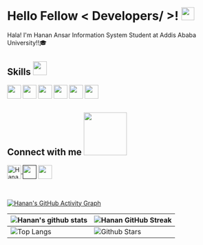<h1> Hello Fellow < Developers/ >! <img src = "https://raw.githubusercontent.com/MartinHeinz/MartinHeinz/master/wave.gif" width = 30px> </h1>
<p align='center'>

</p> Hala! I'm Hanan Ansar Information System Student at Addis Ababa University!!🎓


<h2> Skills <img src = "https://media2.giphy.com/media/QssGEmpkyEOhBCb7e1/giphy.gif?cid=ecf05e47a0n3gi1bfqntqmob8g9aid1oyj2wr3ds3mg700bl&rid=giphy.gif" width = 32px> </h2>

 <img width ='32px' src ='https://raw.githubusercontent.com/rahulbanerjee26/githubAboutMeGenerator/main/icons/python.svg'> <img width ='32px' src ='https://raw.githubusercontent.com/rahulbanerjee26/githubAboutMeGenerator/main/icons/html.svg'>
<img width ='32px' src ='https://raw.githubusercontent.com/rahulbanerjee26/githubAboutMeGenerator/main/icons/css.svg'> 
<img width ='32px' src ='https://raw.githubusercontent.com/rahulbanerjee26/githubAboutMeGenerator/main/icons/javascript.svg'>
<img width ='32px' src ='https://raw.githubusercontent.com/rahulbanerjee26/githubAboutMeGenerator/main/icons/csharp.svg'> <img width ='32px' src ='https://raw.githubusercontent.com/rahulbanerjee26/githubAboutMeGenerator/main/icons/cpp.svg'> 

<h2> Connect with me <img src='https://raw.githubusercontent.com/ShahriarShafin/ShahriarShafin/main/Assets/handshake.gif' width="100px"> </h2>

<a href="https://www.instagram.com/nihaesmael?r=nametag">
    <img alt="Hanan | Instagram" width="32px" align= 'center' src="https://www.vectorlogo.zone/logos/instagram/instagram-icon.svg" />
  </a>
  <a href = ''> <img width = '32px' align= 'center' src="https://raw.githubusercontent.com/rahulbanerjee26/githubAboutMeGenerator/main/icons/linked-in-alt.svg"/></a> 
<a href = 'https://www.github.com/Hanan467'> <img width = '32px' align= 'center' src="https://raw.githubusercontent.com/rahulbanerjee26/githubAboutMeGenerator/main/icons/github.svg"/></a>
<br>
<br>
  <br>

[![Hanan's GitHub Activity Graph](https://activity-graph.herokuapp.com/graph?username=Hanan467&theme=tokyonight)](https://git.io/praveenscience)

| ![Hanan's github stats](https://github-readme-stats.vercel.app/api?username=Hanan467&show_icons=true&theme=tokyonight) | ![Hanan GitHub Streak](https://github-readme-streak-stats.herokuapp.com/?user=Hanan467&theme=tokyonight) |
| --- | --- |
| ![Top Langs](https://github-readme-stats.vercel.app/api/top-langs/?username=Hanan467&theme=tokyonight) | ![Github Stars](https://github-readme-stats.vercel.app/api?username=Hanan467&show_icons=true&locale=en&count_private=true&hide_rank=true&custom_title=My%20GitHub%20Stats&disable_animations=true&theme=tokyonight) |


<br>



